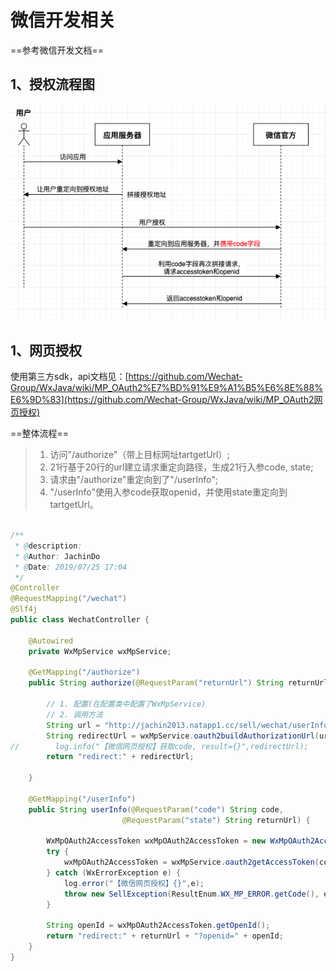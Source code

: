 # 微信开发相关

==参考微信开发文档==

## 1、授权流程图

![image-20200102164509608](../PicSource/image-20200102164509608.png)

## 1、网页授权



使用第三方sdk，api文档见：[https://github.com/Wechat-Group/WxJava/wiki/MP_OAuth2%E7%BD%91%E9%A1%B5%E6%8E%88%E6%9D%83](https://github.com/Wechat-Group/WxJava/wiki/MP_OAuth2网页授权)



==整体流程==

> 1. 访问"/authorize"（带上目标网址tartgetUrl）;
> 2. 21行基于20行的url建立请求重定向路径，生成21行入参code, state;
> 3. 请求由"/authorize"重定向到了"/userInfo";
> 4. "/userInfo"使用入参code获取openid，并使用state重定向到tartgetUrl。
>



```java

/**
 * @description:
 * @Author: JachinDo
 * @Date: 2019/07/25 17:04
 */
@Controller
@RequestMapping("/wechat")
@Slf4j
public class WechatController {

    @Autowired
    private WxMpService wxMpService;

    @GetMapping("/authorize")
    public String authorize(@RequestParam("returnUrl") String returnUrl) {

        // 1. 配置(在配置类中配置了WxMpService)
        // 2. 调用方法
        String url = "http://jachin2013.natapp1.cc/sell/wechat/userInfo";
        String redirectUrl = wxMpService.oauth2buildAuthorizationUrl(url, WxConsts.OAuth2Scope.SNSAPI_USERINFO, URLEncoder.encode(returnUrl));
//        log.info("【微信网页授权】获取code, result={}",redirectUrl);
        return "redirect:" + redirectUrl;

    }

    @GetMapping("/userInfo")
    public String userInfo(@RequestParam("code") String code,
                         @RequestParam("state") String returnUrl) {

        WxMpOAuth2AccessToken wxMpOAuth2AccessToken = new WxMpOAuth2AccessToken();
        try {
            wxMpOAuth2AccessToken = wxMpService.oauth2getAccessToken(code);
        } catch (WxErrorException e) {
            log.error("【微信网页授权】{}",e);
            throw new SellException(ResultEnum.WX_MP_ERROR.getCode(), e.getError().getErrorMsg());
        }

        String openId = wxMpOAuth2AccessToken.getOpenId();
        return "redirect:" + returnUrl + "?openid=" + openId;
    }
}
```